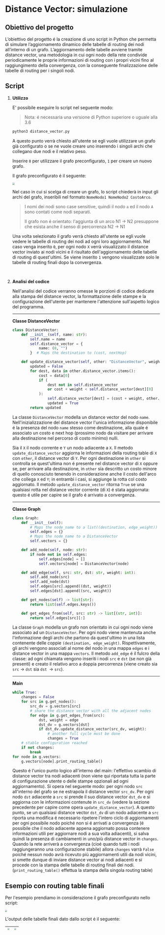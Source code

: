 # Distance Vector: simulazione

## **Obiettivo del progetto**

L’obiettivo del progetto é la creazione di uno script in Python che permetta di simulare l’aggiornamento dinamico delle tabelle di routing dei nodi all’interno di un grafo. L’aggiornamento delle tabelle avviene tramite distance vector, una metodologia in cui ogni nodo della rete condivide periodicamente le proprie informazioni di routing con i propri vicini fino al raggiungimento della convergenza, con la conseguente finalizzazione delle tabelle di routing per i singoli nodi.

## Script

1. **Utilizzo**

   E' possibile eseguire lo script nel seguente modo:

   > Nota: é necessaria una versione di Python superiore o uguale alla 3.6

   ```bash
   python3 distance_vector.py
   ```

   A questo punto verrà chiesto all'utente se egli vuole utilizzare un grafo già configurato o se ne vuole creare uno inserendo i singoli archi che collegano due nodi e il relativo peso.

   Inserire `0` per utilizzare il grafo preconfigurato, `1` per creare un nuovo grafo. 

   Il grafo preconfigurato é il seguente:

   <img src="https://raw.githubusercontent.com/Wanes01/progetto_reti/refs/heads/main/imgs/configurazione.png" style="zoom: 45%;" />

   Nel caso in cui si scelga di creare un grafo, lo script chiederà in input gli archi del grafo, inseribili nel formato `NomeNodo1 NomeNodo2 CostoArco`.

   > I nomi dei nodi sono case sensitive, quindi il nodo `a` ed il nodo `A` sono contati come nodi separati.
   >
   > Il grafo non é orientato: l'aggiunta di un arco N1 $\rightarrow$ N2 presuppone che esista anche il senso di percorrenza N2 $\rightarrow$ N1

   Una volta selezionato il grafo verrà chiesto all'utente se egli vuole vedere le tabelle di routing dei nodi ad ogni loro aggiornamento. Nel caso venga inserito `0`, per ogni nodo `X` verrà visualizzato il distance vector inviato ai nodi vicini e il risultato dell'aggiornamento delle tabelle di routing di quest'ultimi. Se viene inserito `1` vengono visualizzate solo le tabelle di routing finali dopo la convergenza.

   <br/>

2. **Analisi del codice**

   Nell'analisi del codice verranno omesse le porzioni di codice dedicate alla stampa del distance vector, la formattazione delle stampe e la configurazione dell'utente per mantenere l'attenzione sull'aspetto logico del programma.

   ---

   **Classe DistanceVector**

   ```python
   class DistanceVector:
       def __init__(self, name: str):
           self.name = name
           self.distance_vector = {
               name: (0, "")
           }  # Maps the destination to (cost, nextHop)
   
       def update_distance_vector(self, other: "DistanceVector", weight: int) -> bool:
           updated = False
           for dest, data in other.distance_vector.items():
               cost = data[0]
               if (
                   dest not in self.distance_vector
                   or cost + weight < self.distance_vector[dest][0]
               ):
                   self.distance_vector[dest] = (cost + weight, other.name)
                   updated = True
           return updated
   ```

   La classe `DistanceVector` modella un distance vector del nodo `name`. Nell'inizializzazione del distance vector l'unica informazione disponibile é la presenza del nodo `name` stesso come destinazione, alla quale é associato un costo e next hop (prossimo nodo da visitare per arrivare alla destinazione nel percorso di costo minimo) nulli.

   Sia il `X` il nodo corrente e `Y` un nodo adiacente a `X`. Il metodo `update_distance_vector` aggiorna le informazioni della routing table di `X` con `other`, il distance vector di `Y`. Per ogni destinazione in `other` si controlla se quest'ultima non é presente nel distance vector di `X` oppure se, per arrivare alla destinazione, in `other` sia descritto un costo minore di quello conosciuto tenendo in considerazione anche il costo dell'arco che collega `X` ed `Y`; in entrambi i casi, si aggiunge la rotta col costo aggiornato. Il metodo `update_distance_vector` ritorna `True` se una qualsiasi rotta nel distance vector corrente (di `X`) é stata aggiornata: questo é utile per capire se il grafo é arrivato a convergenza.

   ---

   **Classe Graph**

   ```python
   class Graph:
       def __init__(self):
           # Maps the node_name to a list((destination, edge_weight))
           self.edges = {}
           # Maps the node_name to a DistanceVector
           self.vectors = {} 
   
       def add_node(self, node: str):
           if node not in self.edges:
               self.edges[node] = []
               self.vectors[node] = DistanceVector(node)
   
       def add_edge(self, src: str, dst: str, weight: int):
           self.add_node(src)
           self.add_node(dst)
           self.edges[src].append((dst, weight))
           self.edges[dst].append((src, weight))
   
       def get_nodes(self) -> list[str]:
           return list(self.edges.keys())
   
       def get_edges_from(self, src: str) -> list[(str, int)]:
           return self.edges[src][:]
   ```

   La classe `Graph` modella un grafo non orientato in cui ogni nodo viene associato ad un `DistanceVector`. Per ogni nodo viene mantenuta anche l'informazione degli archi che partono da quest'ultimo in una lista contenente delle coppie `(destination, edge_weight)`. Rispettivamente, gli archi vengono associati al nome del nodo in una mappa `edges` e i distance vector in una mappa `vectors`. Il metodo `add_edge` é il fulcro della classe: ad ogni chiamata vengono inseriti i nodi `src` e `dst` (se non già presenti) e creato il relativo arco a doppia percorrenza (viene creato sia `src` $\rightarrow$ `dst` sia `dst `$\rightarrow$ `src`).

   ---

   **Main**

   ```python
   while True:
       changes = False
       for src in g.get_nodes():
           src_dv = g.vectors[src]
           # share the distance vector with all the adjacent nodes
           for edge in g.get_edges_from(src):
               dst, weight = edge
               dst_dv = g.vectors[dst]
               if dst_dv.update_distance_vector(src_dv, weight):
                   # another full cycle must be done
                   changes = True
       # stable configuration reached
       if not changes:
           break
   for node in g.vectors:
       g.vectors[node].print_routing_table()
   ```
   
   Questo é l'unico punto logico all'interno del main: l'effettivo scambio di distance vector tra nodi adiacenti (non viene qui riportata tutta la parte di configurazione utente o delle stampe opzionali ad ogni aggiornamento). Si opera nel seguente modo: per ogni nodo `src` all'interno del grafo se ne estrapola il distance vector `src_dv`. Per ogni nodo `dst` adiacente a `src` si prende il suo distance vector `dst_dv` e si aggiorna con le informazioni contenute in `src_dv` (vedere la sezione precedente per capire come opera `update_distance_vector`). A questo punto, se un qualsiasi distance vector `dst_dv` di un nodo adiacente a `src` riporta una modifica é necessario ripetere l'intero ciclo di aggiornamenti per ogni possibile nodo poiché non si é arrivati a convergenza (é possibile che il nodo adiacente appena aggiornato possa contenere informazioni utili per aggiornare nodi a sua volta adiacenti), si salva quindi la presenza di cambiamenti in uno/più distance vector in `changes`. Quando la rete arriverà a convergenza (cioé quando tutti i nodi raggiungeranno una configurazione stabile) allora `changes` varrà `False` poiché nessun nodo avrà ricevuto più aggiornamenti utili da nodi vicini, si smette dunque di inviare distance vector ai nodi adiacenti e si procede con la stampa delle tabelle di routing finali dei nodi. (`print_routing_table()` effettua la stampa della singola routing table)

## Esempio con routing table finali

Per l'esempio prendiamo in considerazione il grafo preconfigurato nello script:

<img src="https://raw.githubusercontent.com/Wanes01/progetto_reti/refs/heads/main/imgs/configurazione.png" style="zoom:40%;" />

L'output delle tabelle finali dato dallo script é il seguente:

| <img src="https://raw.githubusercontent.com/Wanes01/progetto_reti/refs/heads/main/imgs/ABF.png" style="zoom:38.5%;" /> | <img src="https://raw.githubusercontent.com/Wanes01/progetto_reti/refs/heads/main/imgs/ABF.png" style="zoom:38.5%;" /> |
| :----------------------------------------------------------: | :----------------------------------------------------------: |
